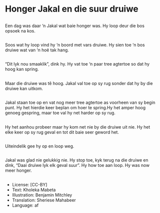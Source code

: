 # Honger Jakal en die suur druiwe

##
Een dag was daar ‘n Jakal wat
baie honger was. Hy loop deur
die bos opsoek na kos.

##
Soos wat hy loop vind hy ‘n
boord met vars druiwe. Hy sien
toe ‘n bos druiwe wat van ‘n
hoë tak hang.

##
“Dit lyk nou smaaklik”, dink hy.
Hy vat toe ‘n paar tree agtertoe
so dat hy hoog kan spring.

##
Maar die druiwe was tȇ hoog.
Jakal val toe op sy rug sonder
dat hy by die druiwe kan
uitkom.

##
Jakal staan toe op en vat nog
meer tree agtertoe as voorheen
van sy begin punt. Hy het
hierdie keer beplan om hoer te
spring.Hy het amper hoog
genoeg gespring, maar toe val
hy net harder op sy rug.

##
Hy het aanhou probeer maar hy
kom net nie by die druiwe uit
nie. Hy het elke keer op sy rug
geval en tot dit baie seer
geword het.

##
Uiteindelik gee hy op en loop
weg.

##
Jakal was glad nie gelukkig nie.
Hy stop toe, kyk terug na die
druiwe en dink, “Daai druiwe
lyk elk geval suur”. Hy how toe
aan loop. Hy was now meer
honger.

##
* License: [CC-BY]
* Text: Kholeka Mabeta
* Illustration: Benjamin Mitchley
* Translation: Sheriese Mahabeer
* Language: af
